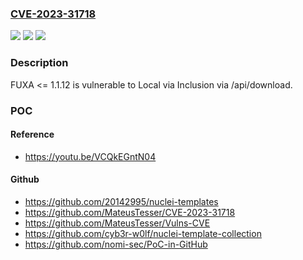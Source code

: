 ### [CVE-2023-31718](https://cve.mitre.org/cgi-bin/cvename.cgi?name=CVE-2023-31718)
![](https://img.shields.io/static/v1?label=Product&message=n%2Fa&color=blue)
![](https://img.shields.io/static/v1?label=Version&message=n%2Fa&color=blue)
![](https://img.shields.io/static/v1?label=Vulnerability&message=n%2Fa&color=brighgreen)

### Description

FUXA <= 1.1.12 is vulnerable to Local via Inclusion via /api/download.

### POC

#### Reference
- https://youtu.be/VCQkEGntN04

#### Github
- https://github.com/20142995/nuclei-templates
- https://github.com/MateusTesser/CVE-2023-31718
- https://github.com/MateusTesser/Vulns-CVE
- https://github.com/cyb3r-w0lf/nuclei-template-collection
- https://github.com/nomi-sec/PoC-in-GitHub

